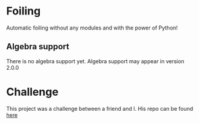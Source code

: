 # Foiling
Automatic foiling without any modules and with the power of Python!

## Algebra support
There is no algebra support yet. Algebra support may appear in version 2.0.0

# Challenge
This project was a challenge between a friend and I. His repo can be found [here](https://github.com/RedThunder1/FoilingProject)
